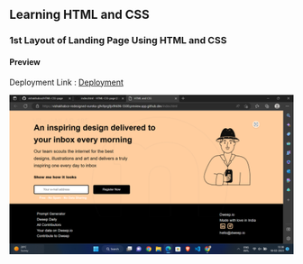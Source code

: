 ## Learning HTML and CSS 

### 1st Layout of Landing Page Using HTML and CSS 

#### Preview

Deployment Link : [Deployment](https://vishakhabce.github.io/HTML-CSS-page/)

![Deployment](/pic1.png "Landing Page")

